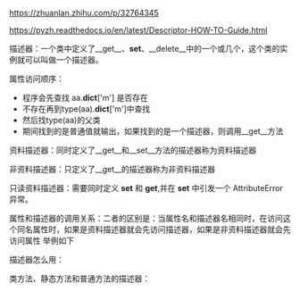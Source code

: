 https://zhuanlan.zhihu.com/p/32764345

https://pyzh.readthedocs.io/en/latest/Descriptor-HOW-TO-Guide.html

描述器：一个类中定义了__get__、__set__、__delete__中的一个或几个，这个类的实例就可以叫做一个描述器。

属性访问顺序：

- 程序会先查找 aa.__dict__['m'] 是否存在
- 不存在再到type(aa).__dict__['m']中查找
- 然后找type(aa)的父类
- 期间找到的是普通值就输出，如果找到的是一个描述器，则调用__get__方法

资料描述器：同时定义了__get__和__set__方法的描述器称为资料描述器

非资料描述器：只定义了__get__的描述器称为非资料描述器

只读资料描述器：需要同时定义 __set__ 和 __get__,并在 __set__ 中引发一个 AttributeError 异常。

属性和描述器的调用关系：二者的区别是：当属性名和描述器名相同时，在访问这个同名属性时，如果是资料描述器就会先访问描述器，如果是非资料描述器就会先访问属性 举例如下

描述器怎么用：

类方法、静态方法和普通方法的描述器：